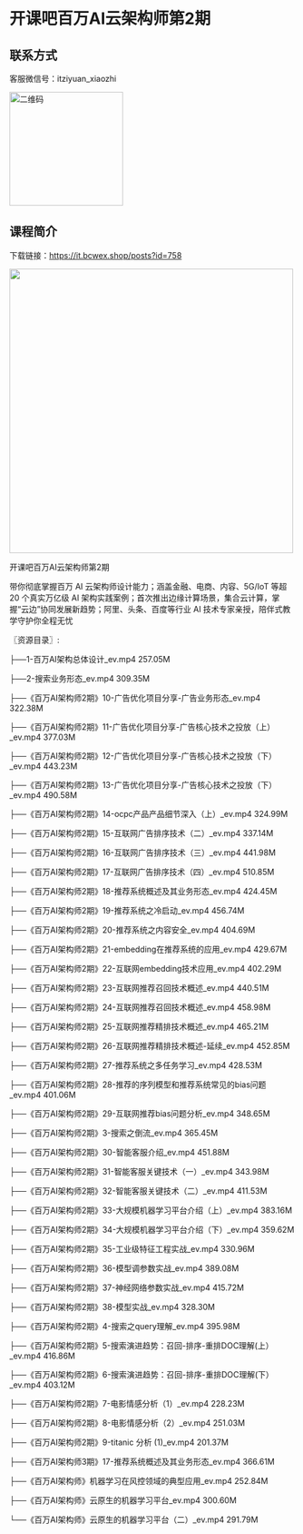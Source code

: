# 开课吧百万AI云架构师第2期

## 联系方式

客服微信号：itziyuan_xiaozhi

<img src="https://ziyuanyun.oss-cn-guangzhou.aliyuncs.com/common/20240614073449/666b82192834a.jpg" width="200" height="200" alt="二维码">

## 课程简介

下载链接：https://it.bcwex.shop/posts?id=758

<img src="https://ziyuanyun.oss-cn-guangzhou.aliyuncs.com/yun/20240515152258/664462d2dac75.jpg" width="500" alt="">

  开课吧百万AI云架构师第2期



 带你彻底掌握百万 AI 云架构师设计能力；涵盖金融、电商、内容、5G/IoT 等超 20 个真实万亿级 AI 架构实践案例；首次推出边缘计算场景，集合云计算，掌握“云边”协同发展新趋势；阿里、头条、百度等行业 AI 技术专家亲授，陪伴式教学守护你全程无忧

 〖资源目录〗:

 ├──1-百万AI架构总体设计_ev.mp4 257.05M

 ├──2-搜索业务形态_ev.mp4 309.35M

 ├──《百万AI架构师2期》10-广告优化项目分享-广告业务形态_ev.mp4 322.38M

 ├──《百万AI架构师2期》11-广告优化项目分享-广告核心技术之投放（上）_ev.mp4 377.03M

 ├──《百万AI架构师2期》12-广告优化项目分享-广告核心技术之投放（下）_ev.mp4 443.23M

 ├──《百万AI架构师2期》13-广告优化项目分享-广告核心技术之投放（下）_ev.mp4 490.58M

 ├──《百万AI架构师2期》14-ocpc产品产品细节深入（上）_ev.mp4 324.99M

 ├──《百万AI架构师2期》15-互联网广告排序技术（二）_ev.mp4 337.14M

 ├──《百万AI架构师2期》16-互联网广告排序技术（三）_ev.mp4 441.98M

 ├──《百万AI架构师2期》17-互联网广告排序技术（四）_ev.mp4 510.85M

 ├──《百万AI架构师2期》18-推荐系统概述及其业务形态_ev.mp4 424.45M

 ├──《百万AI架构师2期》19-推荐系统之冷启动_ev.mp4 456.74M

 ├──《百万AI架构师2期》20-推荐系统之内容安全_ev.mp4 404.69M

 ├──《百万AI架构师2期》21-embedding在推荐系统的应用_ev.mp4 429.67M

 ├──《百万AI架构师2期》22-互联网embedding技术应用_ev.mp4 402.29M

 ├──《百万AI架构师2期》23-互联网推荐召回技术概述_ev.mp4 440.51M

 ├──《百万AI架构师2期》24-互联网推荐召回技术概述_ev.mp4 458.98M

 ├──《百万AI架构师2期》25-互联网推荐精排技术概述_ev.mp4 465.21M

 ├──《百万AI架构师2期》26-互联网推荐精排技术概述-延续_ev.mp4 452.85M

 ├──《百万AI架构师2期》27-推荐系统之多任务学习_ev.mp4 428.53M

 ├──《百万AI架构师2期》28-推荐的序列模型和推荐系统常见的bias问题_ev.mp4 401.06M

 ├──《百万AI架构师2期》29-互联网推荐bias问题分析_ev.mp4 348.65M

 ├──《百万AI架构师2期》3-搜索之倒流_ev.mp4 365.45M

 ├──《百万AI架构师2期》30-智能客服介绍_ev.mp4 451.88M

 ├──《百万AI架构师2期》31-智能客服关键技术（一）_ev.mp4 343.98M

 ├──《百万AI架构师2期》32-智能客服关键技术（二）_ev.mp4 411.53M

 ├──《百万AI架构师2期》33-大规模机器学习平台介绍（上）_ev.mp4 383.16M

 ├──《百万AI架构师2期》34-大规模机器学习平台介绍（下）_ev.mp4 359.62M

 ├──《百万AI架构师2期》35-工业级特征工程实战_ev.mp4 330.96M

 ├──《百万AI架构师2期》36-模型调参数实战_ev.mp4 389.08M

 ├──《百万AI架构师2期》37-神经网络参数实战_ev.mp4 415.72M

 ├──《百万AI架构师2期》38-模型实战_ev.mp4 328.30M

 ├──《百万AI架构师2期》4-搜索之query理解_ev.mp4 395.98M

 ├──《百万AI架构师2期》5-搜索演进趋势：召回-排序-重排DOC理解(上）_ev.mp4 416.86M

 ├──《百万AI架构师2期》6-搜索演进趋势：召回-排序-重排DOC理解(下）_ev.mp4 403.12M

 ├──《百万AI架构师2期》7-电影情感分析（1）_ev.mp4 228.23M

 ├──《百万AI架构师2期》8-电影情感分析（2）_ev.mp4 251.03M

 ├──《百万AI架构师2期》9-titanic 分析 (1)_ev.mp4 201.37M

 ├──《百万AI架构师3期》17-推荐系统概述及其业务形态_ev.mp4 366.61M

 ├──《百万AI架构师》机器学习在风控领域的典型应用_ev.mp4 252.84M

 ├──《百万AI架构师》云原生的机器学习平台_ev.mp4 300.60M

 └──《百万AI架构师》云原生的机器学习平台（二）_ev.mp4 291.79M

  